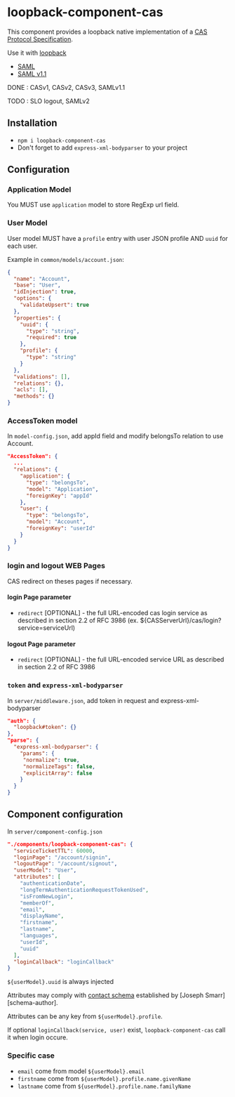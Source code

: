 # loopback-component-cas

This component provides a loopback native implementation of a [CAS Protocol Specification](https://apereo.github.io/cas/5.0.x/protocol/CAS-Protocol-Specification.html).

Use it with [loopback](https://github.com/strongloop/loopback)

* [SAML](https://en.wikipedia.org/wiki/Security_Assertion_Markup_Language)
* [SAML v1.1](https://en.wikipedia.org/wiki/SAML_1.1)

DONE : CASv1, CASv2, CASv3, SAMLv1.1

TODO : SLO logout, SAMLv2

## Installation

* `npm i loopback-component-cas`
* Don't forget to add `express-xml-bodyparser` to your project

## Configuration

### Application Model

You MUST use `application` model to store RegExp url field.

### User Model

User model MUST have a `profile` entry with user JSON profile AND `uuid` for each user.

Example in `common/models/account.json`:

```json
{
  "name": "Account",
  "base": "User",
  "idInjection": true,
  "options": {
    "validateUpsert": true
  },
  "properties": {
    "uuid": {
      "type": "string",
      "required": true
    },
    "profile": {
      "type": "string"
    }
  },
  "validations": [],
  "relations": {},
  "acls": [],
  "methods": {}
}
```

### AccessToken model

In `model-config.json`, add appId field and modify belongsTo relation to use Account.

```json
"AccessToken": {
  ...
  "relations": {
    "application": {
      "type": "belongsTo",
      "model": "Application",
      "foreignKey": "appId"
    },
    "user": {
      "type": "belongsTo",
      "model": "Account",
      "foreignKey": "userId"
    }
  }
}
```

### login and logout WEB Pages

CAS redirect on theses pages if necessary.

#### login Page parameter

* `redirect` [OPTIONAL] - the full URL-encoded cas login service as described in section 2.2 of RFC 3986 (ex. ${CASServerUrl}/cas/login?service=serviceUrl)

#### logout Page parameter

* `redirect` [OPTIONAL] - the full URL-encoded service URL as described in section 2.2 of RFC 3986

### `token` and `express-xml-bodyparser`

In `server/middleware.json`, add token in request and express-xml-bodyparser

```json
"auth": {
  "loopback#token": {}
},
"parse": {
  "express-xml-bodyparser": {
    "params": {
     "normalize": true,
     "normalizeTags": false,
     "explicitArray": false
    }
  }
}
```

## Component configuration

In `server/component-config.json`

```json
"./components/loopback-component-cas": {
  "serviceTicketTTL": 60000,
  "loginPage": "/account/signin",
  "logoutPage": "/account/signout",
  "userModel": "User",
  "attributes": [
    "authenticationDate",
    "longTermAuthenticationRequestTokenUsed",
    "isFromNewLogin",
    "memberOf",
    "email",
    "displayName",
    "firstname",
    "lastname",
    "languages",
    "userId",
    "uuid"
  ],
  "loginCallback": "loginCallback"
}
```

`${userModel}.uuid` is always injected

Attributes may comply with [contact schema](https://tools.ietf.org/html/draft-smarr-vcarddav-portable-contacts-00)
established by [Joseph Smarr][schema-author].

Attributes can be any key from `${userModel}.profile`.

If optional `loginCallback(service, user)` exist, `loopback-component-cas` call it when login occure.

### Specific case

* `email` come from model `${userModel}.email`
* `firstname` come from  `${userModel}.profile.name.givenName`
* `lastname`  come from  `${userModel}.profile.name.familyName`
